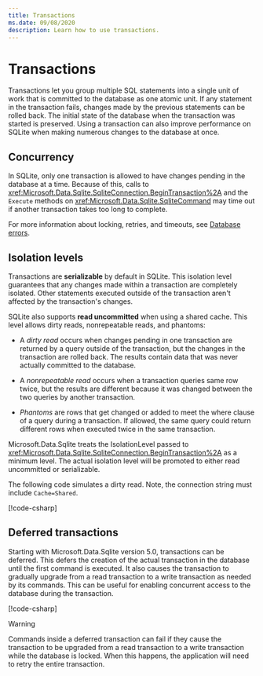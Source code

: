 ```yaml
---
title: Transactions
ms.date: 09/08/2020
description: Learn how to use transactions.
---
```

# Transactions

Transactions let you group multiple SQL statements into a single unit of work that is committed to the database as one atomic unit. If any statement in the transaction fails, changes made by the previous statements can be rolled back. The initial state of the database when the transaction was started is preserved. Using a transaction can also improve performance on SQLite when making numerous changes to the database at once.

## Concurrency

In SQLite, only one transaction is allowed to have changes pending in the database at a time. Because of this, calls to <xref:Microsoft.Data.Sqlite.SqliteConnection.BeginTransaction%2A> and the `Execute` methods on <xref:Microsoft.Data.Sqlite.SqliteCommand> may time out if another transaction takes too long to complete.

For more information about locking, retries, and timeouts, see [Database errors](database-errors.md).

## Isolation levels

Transactions are **serializable** by default in SQLite. This isolation level guarantees that any changes made within a transaction are completely isolated. Other statements executed outside of the transaction aren't affected by the transaction's changes.

SQLite also supports **read uncommitted** when using a shared cache. This level allows dirty reads, nonrepeatable reads, and phantoms:

- A *dirty read* occurs when changes pending in one transaction are returned by a query outside of the transaction, but the changes in the transaction are rolled back. The results contain data that was never actually committed to the database.

- A *nonrepeatable read* occurs when a transaction queries same row twice, but the results are different because it was changed between the two queries by another transaction.

- *Phantoms* are rows that get changed or added to meet the where clause of a query during a transaction. If allowed, the same query could return different rows when executed twice in the same transaction.

Microsoft.Data.Sqlite treats the IsolationLevel passed to <xref:Microsoft.Data.Sqlite.SqliteConnection.BeginTransaction%2A> as a minimum level. The actual isolation level will be promoted to either read uncommitted or serializable.

The following code simulates a dirty read. Note, the connection string must include `Cache=Shared`.

[!code-csharp[](../../../../samples/snippets/standard/data/sqlite/DirtyReadSample/Program.cs?name=snippet_DirtyRead)]

## Deferred transactions

Starting with Microsoft.Data.Sqlite version 5.0, transactions can be deferred. This defers the creation of the actual transaction in the database until the first command is executed. It also causes the transaction to gradually upgrade from a read transaction to a write transaction as needed by its commands. This can be useful for enabling concurrent access to the database during the transaction.

[!code-csharp[](../../../../samples/snippets/standard/data/sqlite/DeferredTransactionSample/Program.cs?name=snippet_DeferredTransaction)]

> [!WARNING]
> Commands inside a deferred transaction can fail if they cause the transaction to be upgraded from a read transaction to a write transaction while the database is locked. When this happens, the application will need to retry the entire transaction.
